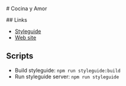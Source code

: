 # Cocina y Amor

## Links

* [Styleguide](http://ariel17.github.io/cocinayamor/styleguide/index.html)
* [Web site](http://cocinayamor.com.ar)

## Scripts

* Build styleguide: `npm run styleguide:build`
* Run styleguide server: `npm run styleguide`
